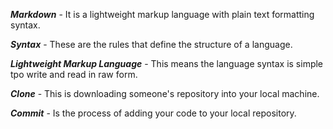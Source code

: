_**Markdown**_ - 
It is a lightweight markup language with plain text formatting syntax.

_**Syntax**_ - 
These are the rules that define the structure 
of a language.

_**Lightweight Markup Language**_ -
This means the language syntax is simple tpo write and read in raw form.

_**Clone**_ - 
This is downloading someone's repository into your local machine.

_**Commit**_ - 
Is the process of adding your code to your local repository.